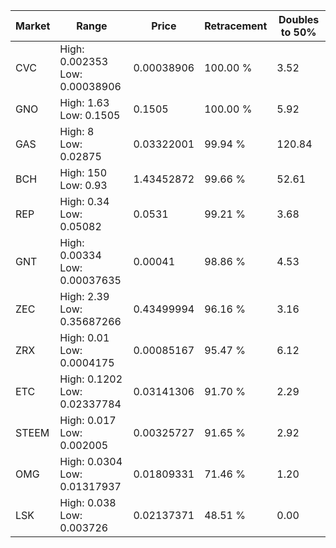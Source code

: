 | Market | Range | Price| Retracement | Doubles to 50% |
| --- | --- | --- | --- | --- |
| CVC | High: 0.002353<br />Low: 0.00038906 | 0.00038906 | 100.00 % | 3.52 |
| GNO | High: 1.63<br />Low: 0.1505 | 0.1505 | 100.00 % | 5.92 |
| GAS | High: 8<br />Low: 0.02875 | 0.03322001 | 99.94 % | 120.84 |
| BCH | High: 150<br />Low: 0.93 | 1.43452872 | 99.66 % | 52.61 |
| REP | High: 0.34<br />Low: 0.05082 | 0.0531 | 99.21 % | 3.68 |
| GNT | High: 0.00334<br />Low: 0.00037635 | 0.00041 | 98.86 % | 4.53 |
| ZEC | High: 2.39<br />Low: 0.35687266 | 0.43499994 | 96.16 % | 3.16 |
| ZRX | High: 0.01<br />Low: 0.0004175 | 0.00085167 | 95.47 % | 6.12 |
| ETC | High: 0.1202<br />Low: 0.02337784 | 0.03141306 | 91.70 % | 2.29 |
| STEEM | High: 0.017<br />Low: 0.002005 | 0.00325727 | 91.65 % | 2.92 |
| OMG | High: 0.0304<br />Low: 0.01317937 | 0.01809331 | 71.46 % | 1.20 |
| LSK | High: 0.038<br />Low: 0.003726 | 0.02137371 | 48.51 % | 0.00 |
